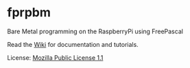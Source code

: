 # fprpbm
Bare Metal programming on the RaspberryPi using FreePascal

Read the [Wiki](../../wiki) for documentation and tutorials.

License: [Mozilla Public License 1.1](http://www.mozilla.org/MPL/) 
